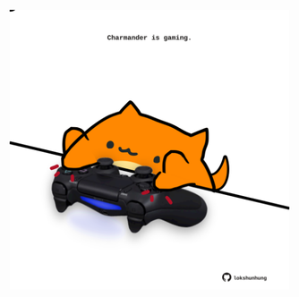 <!-- built at 03/04/2022, 23:01:00 UTC -->
<p align="center">
  <img width="500" height="500" src="./ReadmeImage.svg">
</p>
